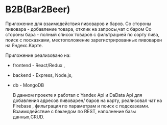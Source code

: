 # B2B(Bar2Beer)
Приложение для взаимодействия пивоваров и баров. 
Со стороны пивовара - добавление товара, отклик на запросы,чат с баром
Со стороны бара - полный список товаров с фильтрацией по сорту пива, поиск с посказками, местоположение зарегистрированных  пивоварен на Яндекс.Карте.

Приложение реализовано на:
- frontend - React/Redux ,  
- backend - Express, Node.js,  
- db - MongoDB   
                  
   В данном проекте я работал с Yandex Api и DaData Api для добавления адресов пивоварен/ баров на карту, реализовал чат на Firebase , фильтрация по параметрам и поиск с подсказками. Взаимодействие с бэкэндом по REST, наполнение базы данных,CRUD.

